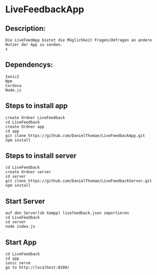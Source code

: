 #  LiveFeedbackApp
##  Description:
    Die LiveFeedApp bietet die Möglichkeit Fragen/Umfragen an andere Nutzer der App zu senden.
    s
    
##  Dependencys:
    Ionic2
    Npm
    Cordova
    Node.js
    
    
##  Steps to install app
    create Ordner LiveFeedback
    cd LiveFeedback
    create Ordner app
    cd app
    git clone https://github.com/DanielThomae/LiveFeedbackApp.git
    npm install
    
##  Steps to install server
    cd LiveFeedback
    create Ordner server
    cd server
    git clone https://github.com/DanielThomae/LiveFeedbackServer.git
    npm install

##  Start Server
    auf den Server(zb Xampp) livefeedback.json importieren
    cd LiveFeedback
    cd server
    node index.js

##  Start App
    cd LiveFeedback
    cd app
    ionic serve
    go to http://localhost:8100/


